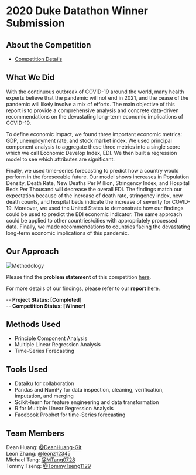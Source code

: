 # 2020 Duke Datathon Winner Submission

## About the Competition
- [Competition Details](https://dukeml.org/datathon/)

## What We Did
With the continuous outbreak of COVID-19 around the world, many health experts believe that the pandemic will not end in 2021, and the cease of the pandemic will likely involve a mix of efforts. The main objective of this report is to provide a comprehensive analysis and concrete data-driven recommendations on the devastating long-term economic implications of COVID-19. 

To define economic impact, we found three important economic metrics: GDP, unemployment rate, and stock market index. We used principal component analysis to aggregate these three metrics into a single score which we call Economic Develop Index, EDI. We then built a regression model to see which attributes are significant. 

Finally, we used time-series forecasting to predict how a country would perform in the foreseeable future. Our model shows increases in Population Density, Death Rate, New Deaths Per Million, Stringency Index, and Hospital Beds Per Thousand will decrease the overall EDI. The findings match our expectation because of the increase of death rate, stringency index, new death counts, and hospital beds indicate the increase of severity for COVID-19. Moreover, we used the United States to demonstrate how our findings could be used to predict the EDI economic indicator. The same approach could be applied to other countries/cities with appropriately processed data. Finally, we made recommendations to countries facing the devastating long-term economic implications of this pandemic.

## Our Approach
![Methodology](https://github.com/MTang0728/Duke_Datathon_2020/blob/master/Documents/Methodology.png?raw=true)


Please find the **problem statement** of this competition [here](https://github.com/MTang0728/Duke_Datathon_2020/blob/master/Documents/2020_Duke_Datathon_Problem_Statement.pdf).

For more details of our findings, please refer to our **report** [here](https://github.com/MTang0728/Duke_Datathon_2020/blob/master/Documents/Datathon%20Final%20Report.pdf).

-- **Project Status: [Completed]**  <br />
-- **Competition Status: [Winner]**

## Methods Used
- Principle Component Analysis
- Multiple Linear Regression Analysis
- Time-Series Forecasting 

## Tools Used
- Dataiku for collaboration
- Pandas and NumPy for data inspection, cleaning, verification, imputation, and merging
- Scikit-learn for feature engineering and data transformation
- R for Multiple Linear Regression Analysis
- Facebook Prophet for time-Series forecasting 

## Team Members
Dean Huang: [@DeanHuang-Git](https://github.com/DeanHuang-Git)   <br />
Leon Zhang: [@leonz12345](https://github.com/leonz12345)   <br />
Michael Tang: [@MTang0728](https://github.com/MTang0728)   <br />
Tommy Tseng: [@TommyTseng1129](https://github.com/TommyTseng1129)   <br />
